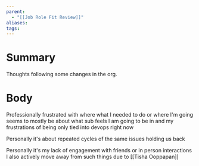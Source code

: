 ```yaml
---
parent:
  - "[[Job Role Fit Review]]"
aliases: 
tags:
---
```

# Summary 
Thoughts following some changes in the org. 
# Body

Professionally frustrated with where what I needed to do or where I'm going seems to mostly be about what sub feels I am going to be in and my frustrations of being only tied into devops right now

Personally it's about repeated cycles of the same issues holding us back

Personally it's my lack of engagement with friends or in person interactions I also actively move away from such things due to [[Tisha Ooppapan]] 
